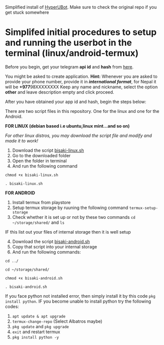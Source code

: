 
Simplified install of [HyperUBot](https://github.com/prototype74/HyperUBot/). Make sure to check the original repo if you get stuck somewhere
<h1> Simplifed initial procedures to setup and running the userbot in the terminal (linux/android-termux)</h1>

Before you begin, get your telegram **api id** and **hash** from [here](https://my.telegram.org). 

You might be asked to create application. **Hint:** Whenever you are asked to provide your phone number, provide it in _**international format**_, for Nepal it will be **+977**98XXXXXXXX Keep any name and nickname, select the option **other** and leave description empty and click proceed.

After you have obtained your app id and hash, begin the steps below:

There are two script files in this repository. One for the linux and one for the Android.

**FOR LINUX (debian based i.e ubuntu,linux mint...and so on)**

_For other linux distros, you may download the script file and modify and made it to work!_

1. Download the script [bisaki-linux.sh](https://raw.githubusercontent.com/nepbish07al/bisaki-userbot/main/bisaki-linux.sh)
2. Go to the downloaded folder
3. Open the folder in terminal
4. And run the following command

`chmod +x bisaki-linux.sh`

`. bisaki-linux.sh`

**FOR ANDROID**

1. Install termux from playstore
2. Setup termux storage by ruuning the following command `termux-setup-storage`
3. Check whether it is set up or not by these two commands `cd ~/storage/shared/` and `ls`

IF this list out your files of internal storage then it is well setup

4. Download the script [bisaki-android.sh](https://raw.githubusercontent.com/nepbish07al/bisaki-userbot/main/bisaki-android.sh)
5. Copy that script into your internal storage
6. And run the following commands:

`cd ../`

`cd ~/storage/shared/`

`chmod +x bisaki-android.sh`


`. bisaki-android.sh`

If you face python not installed error, then simply install it by this code `pkg install python`. IF you become unable to install python try the following codes:
1. `apt update & apt upgrade`
2. `termux-change-repo` (Select Albatros maybe)
3. `pkg update` and `pkg upgrade`
4. `exit` and restart termux
5. `pkg install python -y`
